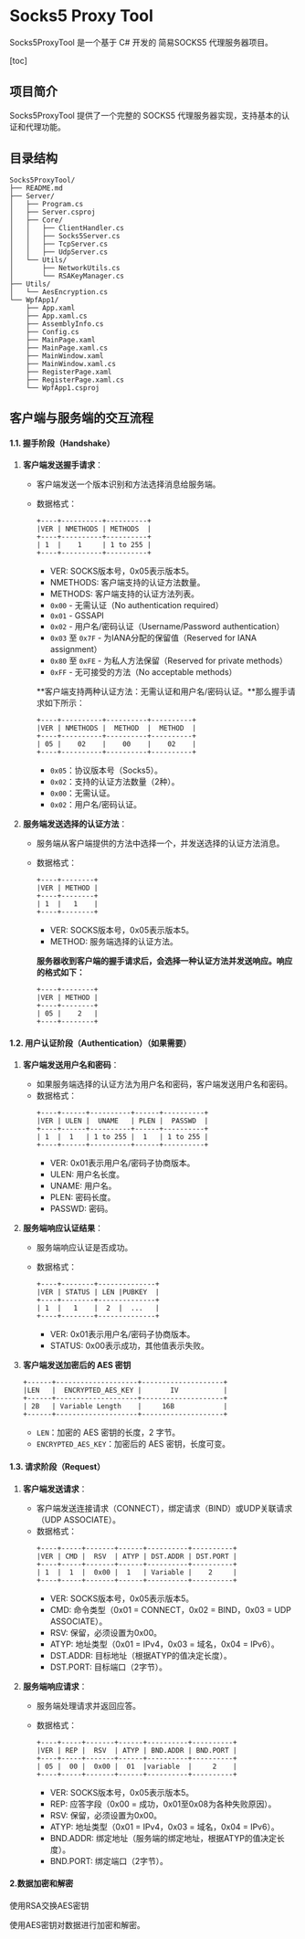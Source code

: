 # Socks5 Proxy Tool

Socks5ProxyTool 是一个基于 C# 开发的 简易SOCKS5 代理服务器项目。

[toc]

## 项目简介

Socks5ProxyTool 提供了一个完整的 SOCKS5 代理服务器实现，支持基本的认证和代理功能。

## 目录结构

```
Socks5ProxyTool/
├── README.md
├── Server/
│   ├── Program.cs
│   ├── Server.csproj
│   ├── Core/
│   │   ├── ClientHandler.cs
│   │   ├── Socks5Server.cs
│   │   ├── TcpServer.cs
│   │   ├── UdpServer.cs
│   └── Utils/
│       ├── NetworkUtils.cs
│       └── RSAKeyManager.cs
├── Utils/
│   └── AesEncryption.cs
└── WpfApp1/
    ├── App.xaml
    ├── App.xaml.cs
    ├── AssemblyInfo.cs
    ├── Config.cs
    ├── MainPage.xaml
    ├── MainPage.xaml.cs
    ├── MainWindow.xaml
    ├── MainWindow.xaml.cs
    ├── RegisterPage.xaml
    ├── RegisterPage.xaml.cs
    └── WpfApp1.csproj
```

##  客户端与服务端的交互流程

#### 1.1. 握手阶段（Handshake）

1. **客户端发送握手请求**：
   
   - 客户端发送一个版本识别和方法选择消息给服务端。
   - 数据格式：
     ```
     +----+----------+----------+
     |VER | NMETHODS | METHODS  |
     +----+----------+----------+
     | 1  |    1     | 1 to 255 |
     +----+----------+----------+
     ```
     - VER: SOCKS版本号，0x05表示版本5。
     - NMETHODS: 客户端支持的认证方法数量。
     - METHODS: 客户端支持的认证方法列表。
     - `0x00` - 无需认证（No authentication required）
     - `0x01` - GSSAPI
     - `0x02` - 用户名/密码认证（Username/Password authentication）
     - `0x03` 至 `0x7F` - 为IANA分配的保留值（Reserved for IANA assignment）
     - `0x80` 至 `0xFE` - 为私人方法保留（Reserved for private methods）
     - `0xFF` - 无可接受的方法（No acceptable methods）
     
     **客户端支持两种认证方法：无需认证和用户名/密码认证。**那么握手请求如下所示：
     
     ```
     +----+----------+----------+----------+
     |VER | NMETHODS |  METHOD  |  METHOD  |
     +----+----------+----------+----------+
     | 05 |    02    |    00    |    02    |
     +----+----------+----------+----------+
     ```
     
     - `0x05`：协议版本号（Socks5）。
     - `0x02`：支持的认证方法数量（2种）。
     - `0x00`：无需认证。
     - `0x02`：用户名/密码认证。
     
   
2. **服务端发送选择的认证方法**：
   
   - 服务端从客户端提供的方法中选择一个，并发送选择的认证方法消息。
   - 数据格式：
     ```
     +----+--------+
     |VER | METHOD |
     +----+--------+
     | 1  |   1    |
     +----+--------+
     ```
     - VER: SOCKS版本号，0x05表示版本5。
     - METHOD: 服务端选择的认证方法。

     **服务器收到客户端的握手请求后，会选择一种认证方法并发送响应。响应的格式如下：**
     
     ```
     +----+--------+
     |VER | METHOD |
     +----+--------+
     | 05 |    2   |
     +----+--------+
     ```

#### 1.2. 用户认证阶段（Authentication）（如果需要）

1. **客户端发送用户名和密码**：

   - 如果服务端选择的认证方法为用户名和密码，客户端发送用户名和密码。
   - 数据格式：
     ```
     +----+------+----------+------+----------+
     |VER | ULEN |  UNAME   | PLEN |  PASSWD  |
     +----+------+----------+------+----------+
     | 1  |  1   | 1 to 255 |  1   | 1 to 255 |
     +----+------+----------+------+----------+
     ```
     - VER: 0x01表示用户名/密码子协商版本。
     - ULEN: 用户名长度。
     - UNAME: 用户名。
     - PLEN: 密码长度。
     - PASSWD: 密码。

2. **服务端响应认证结果**：

   - 服务端响应认证是否成功。

   - 数据格式：
     ```
     +----+--------+--------------+
     |VER | STATUS | LEN |PUBKEY  |
     +----+--------+--------------+
     | 1  |   1    |  2  |  ...   |
     +----+--------+--------------+
     ```
     - VER: 0x01表示用户名/密码子协商版本。
     - STATUS: 0x00表示成功，其他值表示失败。

3. **客户端发送加密后的 AES 密钥**

   ```
   +------+--------------------+--------------------+
   |LEN   |  ENCRYPTED_AES_KEY |       IV           |
   +------+--------------------+--------------------+
   | 2B   | Variable Length    |     16B            |
   +------+--------------------+--------------------+
   ```

   - `LEN`：加密的 AES 密钥的长度，2 字节。
   - `ENCRYPTED_AES_KEY`：加密后的 AES 密钥，长度可变。

#### 1.3. 请求阶段（Request）

1. **客户端发送请求**：
   
   - 客户端发送连接请求（CONNECT），绑定请求（BIND）或UDP关联请求（UDP ASSOCIATE）。
   - 数据格式：
     ```
     +----+-----+-------+------+----------+----------+
     |VER | CMD |  RSV  | ATYP | DST.ADDR | DST.PORT |
     +----+-----+-------+------+----------+----------+
     | 1  |  1  |  0x00 |  1   | Variable |    2     |
     +----+-----+-------+------+----------+----------+
     ```
     - VER: SOCKS版本号，0x05表示版本5。
     - CMD: 命令类型（0x01 = CONNECT，0x02 = BIND，0x03 = UDP ASSOCIATE）。
     - RSV: 保留，必须设置为0x00。
     - ATYP: 地址类型（0x01 = IPv4，0x03 = 域名，0x04 = IPv6）。
     - DST.ADDR: 目标地址（根据ATYP的值决定长度）。
     - DST.PORT: 目标端口（2字节）。
   
2. **服务端响应请求**：
   
   - 服务端处理请求并返回应答。
   
   - 数据格式：
     ```
     +----+-----+-------+------+----------+----------+
     |VER | REP |  RSV  | ATYP | BND.ADDR | BND.PORT |
     +----+-----+-------+------+----------+----------+
     | 05 |  00 |  0x00 |  01  |variable  |     2    |
     +----+-----+-------+------+----------+----------+
     
     ```
     - VER: SOCKS版本号，0x05表示版本5。
     - REP: 应答字段（0x00 = 成功，0x01至0x08为各种失败原因）。
     - RSV: 保留，必须设置为0x00。
     - ATYP: 地址类型（0x01 = IPv4，0x03 = 域名，0x04 = IPv6）。
     - BND.ADDR: 绑定地址（服务端的绑定地址，根据ATYP的值决定长度）。
     - BND.PORT: 绑定端口（2字节）。

####  2.数据加密和解密

使用RSA交换AES密钥

使用AES密钥对数据进行加密和解密。

